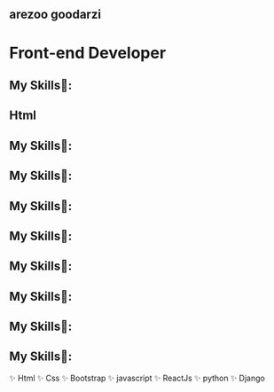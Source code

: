 ## arezoo goodarzi 
# Front-end Developer 

## My Skills👋:
## Html
## My Skills👋:
## My Skills👋:
## My Skills👋:
## My Skills👋:
## My Skills👋:
## My Skills👋:
## My Skills👋:
## My Skills👋:

✨ Html 
✨ Css 
✨ Bootstrap 
✨ javascript 
✨ ReactJs 
✨ python 
✨ Django 





<!--
**arezo1365/arezo1365** is a ✨ _special_ ✨ repository because its `README.md` (this file) appears on your GitHub profile.

Here are some ideas to get you started:

- 🔭 I’m currently working on ...
- 🌱 I’m currently learning ...
- 👯 I’m looking to collaborate on ...
- 🤔 I’m looking for help with ...
- 💬 Ask me about ...
- 📫 How to reach me: ...
- 😄 Pronouns: ...
- ⚡ Fun fact: ...
-->
